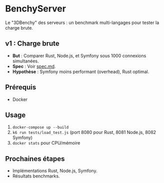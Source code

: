 # BenchyServer
Le "3DBenchy" des serveurs : un benchmark multi-langages pour tester la charge brute.

## v1 : Charge brute
- **But** : Comparer Rust, Node.js, et Symfony sous 1000 connexions simultanées.
- **Spec** : Voir [spec.md](spec.md).
- **Hypothèse** : Symfony moins performant (overhead), Rust optimal.

## Prérequis
- Docker

## Usage
1. `docker-compose up --build`
2. `k6 run tests/load_test.js` (port 8080 pour Rust, 8081 Node.js, 8082 Symfony)
3. `docker stats` pour CPU/mémoire

## Prochaines étapes
- Implémentations Rust, Node.js, Symfony.
- Résultats benchmarks.